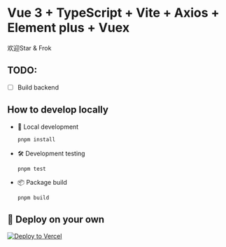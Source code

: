 # Vue 3 + TypeScript + Vite + Axios + Element plus + Vuex

欢迎Star & Frok

## TODO:

- [ ] Build backend

## How to develop locally

- 📌 Local development

  ```bash
  pnpm install
  ```

- 🛠️ Development testing

  ```bash
  pnpm test
  ```

- 📦 Package build

  ```
  pnpm build
  ```

## 🚀 Deploy on your own

[![Deploy to Vercel](https://vercel.com/button)](https://vercel.com/import/project?template=https://github.com/Francismiko/information-development-course)
